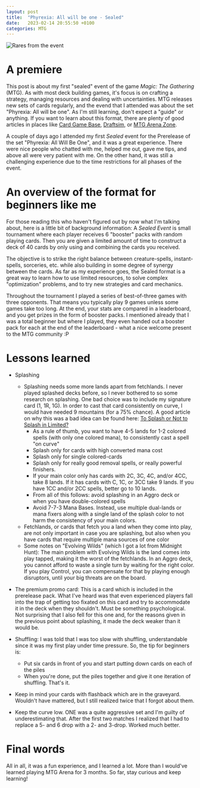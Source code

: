 ```yaml
---
layout: post
title:  "Phyrexia: All will be one - Sealed"
date:   2023-02-14 20:55:50 +0100
categories: MTG
---
```

![Rares from the event](images/phyrexia-all-will-be-one-sealed/ONE-sealed-event.jpg)
# A premiere
This post is about my first "sealed" event of the game *Magic: The Gathering* (MTG). As with most deck building games, it's focus is on crafting a strategy, managing resources and dealing with uncertainties. MTG releases new sets of cards regularly, and the evend that I attended was about the set "Phyrexia: All will be one". As I'm still learning, don't expect a "guide" or anything. If you want to learn about this format, there are plenty of good articles in places like [Card Game Base][cardgamebase], [Draftsim][draftsim], or [MTG Arena Zone][mtgazone].  

A couple of days ago I attended my first *Sealed* event for the Prerelease of the set "Phyrexia: All Will Be One", and it was a great experience. There were nice people who chatted with me, helped me out, gave me tips, and above all were very patient with me. On the other hand, it was still a challenging experience due to the time restrictions for all phases of the event.

# An overview of the format for beginners like me
For those reading this who haven't figured out by now what I'm talking about, here is a little bit of background information: A *Sealed Event* is small tournament where each player receives 6 "booster" packs with random playing cards. Then you are given a limited amount of time to construct a deck of 40 cards by only using and combining the cards you received.

The objective is to strike the right balance between creature-spells, instant-spells, sorceries, etc. while also building in some degree of synergy between the cards. As far as my experience goes, the Sealed format is a great way to learn how to use limited resources, to solve complex "optimization" problems, and to try new strategies and card mechanics.

Throughout the tournament I played a series of best-of-three games with three opponents. That means you typically play 9 games unless some games take too long. At the end, your stats are compared in a leaderboard, and you get prizes in the form of booster packs. I mentioned already that I was a total beginner but where I played, they even handed out a booster pack for each at the end of the leaderboard - what a nice welcome present to the MTG community :P

# Lessons learned
- Splashing
	- Splashing needs some more lands apart from fetchlands. I never played splashed decks before, so I never bothered to so some research on splashing. One bad choice was to include my signature card (1, 1R, 1G). In order to cast that card consistently on curve, I would have needed 9 mountains (for a 75% chance). A good article on why this was a bad idea can be found here: [To Splash or Not to Splash in Limited?][splashing-limited]
		- As a rule of thumb, you want to have 4-5 lands for 1-2 colored spells (with only one colored mana), to consistently cast a spell "on curve"
		- Splash only for cards with high converted mana cost
		- Splash only for single colored-cards
		- Splash only for really good removal spells, or really powerful finishers.
		- If your main color only has cards with 2C, 3C, 4C, and/or 4CC, take 8 lands. If it has cards with C, 1C, or 3CC take 9 lands. If you have 1CC and/or 2CC spells, better go to 10 lands.
		- From all of this follows: avoid splashing in an Aggro deck or when you have double-colored spells
		- Avoid 7-7-3 Mana Bases. Instead, use multiple dual-lands or mana fixers along with a single land of the splash color to not harm the consistency of your main colors.
	- Fetchlands, or cards that fetch you a land when they come into play, are not only important in case you are splashing, but also when you have cards that require multiple mana sources of one color
	- Some notes on "Evolving Wilds" (which I got a lot from Midnight Hunt): The main problem with Evolving Wilds is the land comes into play tapped, making it the worst of the fetchlands. In an Aggro deck, you cannot afford to waste a single turn by waiting for the right color. If you play Control, you can compensate for that by playing enough disruptors, until your big threats are on the board.

- The premium promo card: This is a card which is included in the prerelease pack. What I've heard was that even experienced players fall into the trap of getting too fixated on this card and try to accommodate it in the deck when they shouldn't. Must be something psychological. Not surprising that I also fell for this one and, for the reasons given in the previous point about splashing, it made the deck weaker than it would be.

- Shuffling: I was told that I was too slow with shuffling, understandable since it was my first play under time pressure. So, the tip for beginners is: 
  - Put six cards in front of you and start putting down cards on each of the piles 
  - When you're done, put the piles together and give it one iteration of shuffling. That's it.

- Keep in mind your cards with flashback which are in the graveyard. Wouldn't have mattered, but I still realized twice that I forgot about them.

- Keep the curve low. ONE was a quite aggressive set and I'm guilty of underestimating that. After the first two matches I realized that I had to replace a 5- and 6 drop with a 2- and 3-drop. Worked much better. 

# Final words
All in all, it was a fun experience, and I learned a lot. More than I would've learned playing MTG Arena for 3 months. So far, stay curious and keep learning!


[splashing-limited]: (https://strategy.channelfireball.com/all-strategy/mtg/channelmagic-articles/to-splash-or-not-to-splash-in-limited/)
[cardgamebase]: (https://cardgamebase.com/strategy/)
[draftsim]: (https://draftsim.com/)
[mtgazone]: (https://mtgazone.com/strategy/)